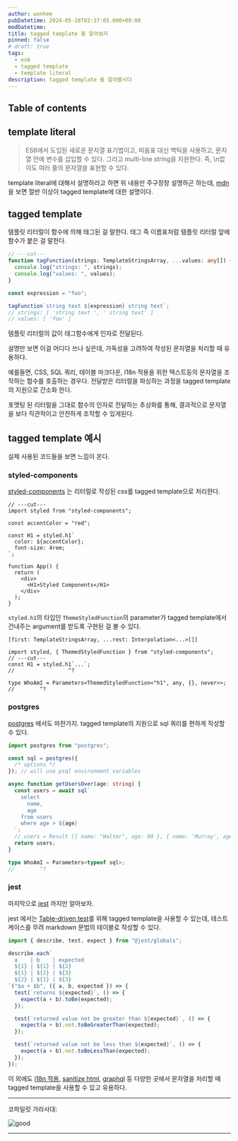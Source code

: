 ```yaml
---
author: wonhee
pubDatetime: 2024-05-28T02:37:05.000+09:00
modDatetime:
title: tagged template 을 알아보자
pinned: false
# draft: true
tags:
  - es6
  - tagged template
  - template literal
description: tagged template 을 알아봅시다
---
```


## Table of contents

## template literal

> ES6에서 도입된 새로운 문자열 표기법이고, 따옴표 대신 백틱을 사용하고, 문자열 안에 변수를 삽입할 수 있다. 그리고 multi-line string을 지원한다. 즉, \n없이도 여러 줄의 문자열을 표현할 수 있다.

template literal에 대해서 설명하라고 하면 위 내용만 주구장창 설명하곤 하는데, [mdn](https://developer.mozilla.org/en-US/docs/Web/JavaScript/Reference/Template_literals)을 보면 절반 이상이 tagged template에 대한 설명이다.

## tagged template

템플릿 리터럴이 함수에 의해 태그된 걸 말한다.
태그 즉 이름표처럼 템플릿 리터럴 앞에 함수가 붙은 걸 말한다.

```ts twoslash
// ---cut---
function tagFunction(strings: TemplateStringsArray, ...values: any[]) {
  console.log("strings: ", strings);
  console.log("values: ", values);
}

const expression = "foo";

tagFunction`string text ${expression} string text`;
// strings: [ 'string text ', ' string text' ]
// values: [ 'foo' ]
```

템플릿 리터럴의 값이 태그함수에게 인자로 전달된다.

설명만 보면 이걸 어디다 쓰나 싶은데, 가독성을 고려하여 작성된 문자열을 처리할 때 유용하다.

예를들면, CSS, SQL 쿼리, 테이블 마크다운, i18n 적용을 위한 텍스트등의 문자열을 조작하는 함수를 호출하는 경우다. 전달받은 리터럴을 파싱하는 과정을 tagged template의 지원으로 간소화 한다.

포맷팅 된 리터럴을 그대로 함수의 인자로 전달하는 추상화를 통해, 결과적으로 문자열을 보다 직관적이고 안전하게 조작할 수 있게된다.

## tagged template 예시

실제 사용된 코드들을 보면 느낌이 온다.

### styled-components

[styled-components](https://styled-components.com/) 는 리터럴로 작성된 css를 tagged template으로 처리한다.

```tsx twoslash {5-8}
// ---cut---
import styled from "styled-components";

const accentColor = "red";

const H1 = styled.h1`
  color: ${accentColor};
  font-size: 4rem;
`;

function App() {
  return (
    <div>
      <H1>Styled Components</H1>
    </div>
  );
}
```

`styled.h1`의 타입인 `ThemeStyledFunction`의 parameter가 tagged template에서 건내주는 argument를 받도록 구현된 걸 볼 수 있다.

`[first: TemplateStringsArray, ...rest: Interpolation<...>[]]`

<!-- prettier-ignore-start -->
```tsx twoslash {1, 3}
import styled, { ThemedStyledFunction } from "styled-components";
// ---cut---
const H1 = styled.h1`...`;
//                 ^?

type WhoAmI = Parameters<ThemedStyledFunction<"h1", any, {}, never>>;
//        ^?
```
<!-- prettier-ignore-end -->

### postgres

[postgres](https://github.com/porsager/postgres/tree/master) 에서도 마찬가지.
tagged template의 지원으로 sql 쿼리를 편하게 작성할 수 있다.

```ts twoslash {8-14, 19}
import postgres from "postgres";

const sql = postgres({
  /* options */
}); // will use psql environment variables

async function getUsersOver(age: string) {
  const users = await sql`
    select
      name,
      age
    from users
    where age > ${age}
  `;
  // users = Result [{ name: "Walter", age: 80 }, { name: 'Murray', age: 68 }, ...]
  return users;
}

type WhoAmI = Parameters<typeof sql>;
//        ^?
```

### jest

마지막으로 [jest](https://jestjs.io/) 까지만 알아보자.

jest 에서는 [Table-driven test](https://go.dev/wiki/TableDrivenTests)를 위해 tagged template을 사용할 수 있는데,
테스트 케이스를 무려 markdown 문법의 테이블로 작성할 수 있다.

```ts twoslash {3-8}
import { describe, test, expect } from "@jest/globals";

describe.each`
  a    | b    | expected
  ${1} | ${1} | ${2}
  ${1} | ${2} | ${3}
  ${2} | ${1} | ${3}
`("$a + $b", ({ a, b, expected }) => {
  test(`returns ${expected}`, () => {
    expect(a + b).toBe(expected);
  });

  test(`returned value not be greater than ${expected}`, () => {
    expect(a + b).not.toBeGreaterThan(expected);
  });

  test(`returned value not be less than ${expected}`, () => {
    expect(a + b).not.toBeLessThan(expected);
  });
});
```

이 외에도 [i18n 적용](https://www.angular.kr/api/localize/init/$localize), [sanitize html](https://wesbos.com/sanitize-html-es6-template-strings), [graphql](https://github.com/apollographql/graphql-tag) 등 다양한 곳에서 문자열을 처리할 때 tagged template을 사용할 수 있고 유용하다.

---

코파일럿 가라사대:

![good](@assets/images/good.png)

---
